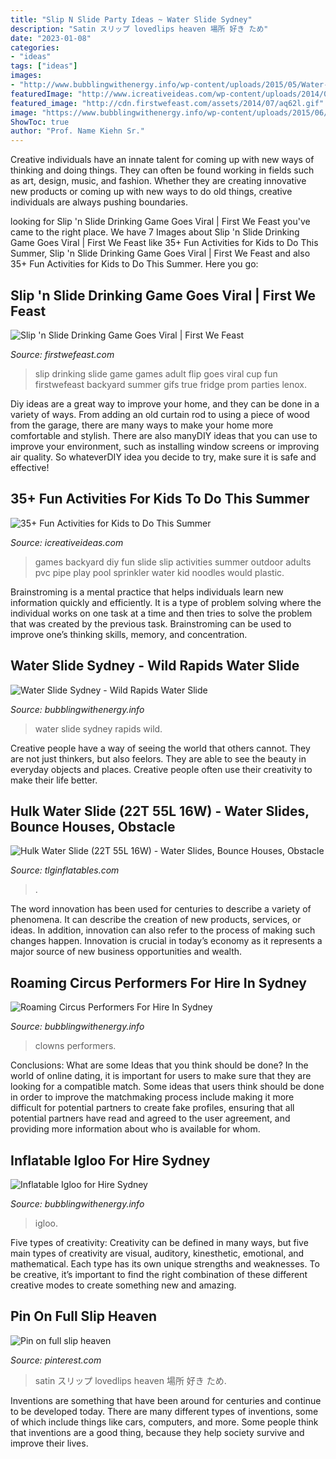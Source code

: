 ```yaml
---
title: "Slip N Slide Party Ideas ~ Water Slide Sydney"
description: "Satin スリップ lovedlips heaven 場所 好き ため"
date: "2023-01-08"
categories:
- "ideas"
tags: ["ideas"]
images:
- "http://www.bubblingwithenergy.info/wp-content/uploads/2015/05/Water-slide-Sydney-IMG_8056-Filter.jpg"
featuredImage: "http://www.icreativeideas.com/wp-content/uploads/2014/06/FunSummerActivitiesforKids35.jpg"
featured_image: "http://cdn.firstwefeast.com/assets/2014/07/aq62l.gif"
image: "https://www.bubblingwithenergy.info/wp-content/uploads/2015/06/BBCircusclowns.jpg"
ShowToc: true
author: "Prof. Name Kiehn Sr."
---
```



Creative individuals have an innate talent for coming up with new ways of thinking and doing things. They can often be found working in fields such as art, design, music, and fashion. Whether they are creating innovative new products or coming up with new ways to do old things, creative individuals are always pushing boundaries.

	

		
looking for Slip &#039;n Slide Drinking Game Goes Viral | First We Feast you've came to the right place. We have 7 Images about Slip &#039;n Slide Drinking Game Goes Viral | First We Feast like 35+ Fun Activities for Kids to Do This Summer, Slip &#039;n Slide Drinking Game Goes Viral | First We Feast and also 35+ Fun Activities for Kids to Do This Summer. Here you go:
		
    
## Slip &#039;n Slide Drinking Game Goes Viral | First We Feast

<img loading=lazy src="http://cdn.firstwefeast.com/assets/2014/07/aq62l.gif" onerror="this.onerror=null;this.src='https://tse4.mm.bing.net/th?id=OIP.Su16EC00qIPOeSkCuw2NMwHaNL&amp;pid=15.1';" alt="Slip &#039;n Slide Drinking Game Goes Viral | First We Feast">

_Source: firstwefeast.com_

>slip drinking slide game games adult flip goes viral cup fun firstwefeast backyard summer gifs true fridge prom parties lenox. 

	

Diy ideas are a great way to improve your home, and they can be done in a variety of ways. From adding an old curtain rod to using a piece of wood from the garage, there are many ways to make your home more comfortable and stylish. There are also manyDIY ideas that you can use to improve your environment, such as installing window screens or improving air quality. So whateverDIY idea you decide to try, make sure it is safe and effective!

    
## 35+ Fun Activities For Kids To Do This Summer

<img loading=lazy src="http://www.icreativeideas.com/wp-content/uploads/2014/06/FunSummerActivitiesforKids35.jpg" onerror="this.onerror=null;this.src='https://tse4.mm.bing.net/th?id=OIP.9Nxs_-Kf0TZ8LmRy0nmdDwHaJO&amp;pid=15.1';" alt="35+ Fun Activities for Kids to Do This Summer">

_Source: icreativeideas.com_

>games backyard diy fun slide slip activities summer outdoor adults pvc pipe play pool sprinkler water kid noodles would plastic. 

	

Brainstroming is a mental practice that helps individuals learn new information quickly and efficiently. It is a type of problem solving where the individual works on one task at a time and then tries to solve the problem that was created by the previous task. Brainstroming can be used to improve one’s thinking skills, memory, and concentration.

    
## Water Slide Sydney - Wild Rapids Water Slide

<img loading=lazy src="http://www.bubblingwithenergy.info/wp-content/uploads/2015/05/Water-slide-Sydney-IMG_8056-Filter.jpg" onerror="this.onerror=null;this.src='https://tse2.mm.bing.net/th?id=OIP.d8NcMatbVGq18ugbg-WeQQHaE8&amp;pid=15.1';" alt="Water Slide Sydney - Wild Rapids Water Slide">

_Source: bubblingwithenergy.info_

>water slide sydney rapids wild. 

	

Creative people have a way of seeing the world that others cannot. They are not just thinkers, but also feelors. They are able to see the beauty in everyday objects and places. Creative people often use their creativity to make their life better.

    
## Hulk Water Slide (22T 55L 16W) - Water Slides, Bounce Houses, Obstacle

<img loading=lazy src="https://bouncycastlenetwork-res.cloudinary.com/8bf572324b36532ffbd809e975a760a9.jpg" onerror="this.onerror=null;this.src='https://tse3.mm.bing.net/th?id=OIP.i_VyMks2Uy_72AnpdadgqQHaFl&amp;pid=15.1';" alt="Hulk Water Slide (22T 55L 16W) - Water Slides, Bounce Houses, Obstacle">

_Source: tlginflatables.com_

>. 

	

The word innovation has been used for centuries to describe a variety of phenomena. It can describe the creation of new products, services, or ideas. In addition, innovation can also refer to the process of making such changes happen. Innovation is crucial in today’s economy as it represents a major source of new business opportunities and wealth.

    
## Roaming Circus Performers For Hire In Sydney

<img loading=lazy src="https://www.bubblingwithenergy.info/wp-content/uploads/2015/06/BBCircusclowns.jpg" onerror="this.onerror=null;this.src='https://tse1.mm.bing.net/th?id=OIP.qz8Nk0MdKOfET3kv7QxAPQHaF7&amp;pid=15.1';" alt="Roaming Circus Performers For Hire In Sydney">

_Source: bubblingwithenergy.info_

>clowns performers. 

	

Conclusions: What are some Ideas that you think should be done?
In the world of online dating, it is important for users to make sure that they are looking for a compatible match. Some ideas that users think should be done in order to improve the matchmaking process include making it more difficult for potential partners to create fake profiles, ensuring that all potential partners have read and agreed to the user agreement, and providing more information about who is available for whom.

    
## Inflatable Igloo For Hire Sydney

<img loading=lazy src="https://www.bubblingwithenergy.info/wp-content/uploads/2020/01/Inflatable-Igloo-Side.jpg" onerror="this.onerror=null;this.src='https://tse1.mm.bing.net/th?id=OIP.a2F9ITxSMwwtBBNIEpwnAwHaJ4&amp;pid=15.1';" alt="Inflatable Igloo for Hire Sydney">

_Source: bubblingwithenergy.info_

>igloo. 

	

Five types of creativity:
Creativity can be defined in many ways, but five main types of creativity are visual, auditory, kinesthetic, emotional, and mathematical. Each type has its own unique strengths and weaknesses. To be creative, it’s important to find the right combination of these different creative modes to create something new and amazing.

    
## Pin On Full Slip Heaven

<img loading=lazy src="https://i.pinimg.com/originals/88/58/bf/8858bfcce9332999eaa69af016c2830d.jpg" onerror="this.onerror=null;this.src='https://tse4.mm.bing.net/th?id=OIP.LQ-fzUdUtTe6XxDrFXmiSAHaLH&amp;pid=15.1';" alt="Pin on full slip heaven">

_Source: pinterest.com_

>satin スリップ lovedlips heaven 場所 好き ため. 

	

Inventions are something that have been around for centuries and continue to be developed today. There are many different types of inventions, some of which include things like cars, computers, and more. Some people think that inventions are a good thing, because they help society survive and improve their lives.

